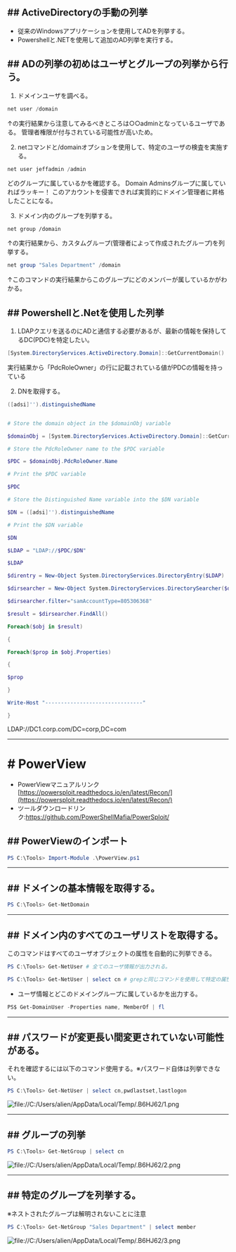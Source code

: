 ## ## ActiveDirectoryの手動の列挙
- 従来のWindowsアプリケーションを使用してADを列挙する。
- Powershellと.NETを使用して追加のAD列挙を実行する。

## ## ADの列挙の初めはユーザとグループの列挙から行う。
1. ドメインユーザを調べる。
```Powershell
net user /domain
```
↑の実行結果から注意してみるべきところは○○adminとなっているユーザである。
管理者権限が付与されている可能性が高いため。

2. netコマンドと/domainオプションを使用して、特定のユーザの検査を実施する。
```powershell
net user jeffadmin /admin
```
どのグループに属しているかを確認する。
Domain Adminsグループに属していればラッキー！
このアカウントを侵害できれば実質的にドメイン管理者に昇格したことになる。

3. ドメイン内のグループを列挙する。
```
net group /domain
```
↑の実行結果から、カスタムグループ(管理者によって作成されたグループ)を列挙する。
```powershell
net group "Sales Department" /domain
```
↑このコマンドの実行結果からこのグループにどのメンバーが属しているかがわかる。

## ## Powershellと.Netを使用した列挙

1. LDAPクエリを送るのにADと通信する必要があるが、最新の情報を保持してるDC(PDC)を特定したい。
```powershell
[System.DirectoryServices.ActiveDirectory.Domain]::GetCurrentDomain()
```
実行結果から「PdcRoleOwner」の行に記載されている値がPDCの情報を持っている

2. DNを取得する。
```powershell
([adsi]'').distinguishedName
```

``` pdc_autoenum.ps1

# Store the domain object in the $domainObj variable

$domainObj = [System.DirectoryServices.ActiveDirectory.Domain]::GetCurrentDomain()

# Store the PdcRoleOwner name to the $PDC variable

$PDC = $domainObj.PdcRoleOwner.Name

# Print the $PDC variable

$PDC

# Store the Distinguished Name variable into the $DN variable

$DN = ([adsi]'').distinguishedName

# Print the $DN variable

$DN

$LDAP = "LDAP://$PDC/$DN"

$LDAP

$direntry = New-Object System.DirectoryServices.DirectoryEntry($LDAP)

$dirsearcher = New-Object System.DirectoryServices.DirectorySearcher($direntry)

$dirsearcher.filter="samAccountType=805306368"

$result = $dirsearcher.FindAll()

Foreach($obj in $result)

{

Foreach($prop in $obj.Properties)

{

$prop

}

Write-Host "-------------------------------"

}

```

LDAP://DC1.corp.com/DC=corp,DC=com

---
# # PowerView
- PowerViewマニュアルリンク
	[https://powersploit.readthedocs.io/en/latest/Recon/](https://powersploit.readthedocs.io/en/latest/Recon/)
- ツールダウンロードリンク:https://github.com/PowerShellMafia/PowerSploit/

## ## PowerViewのインポート
```powershell
PS C:\Tools> Import-Module .\PowerView.ps1
```
---
## ## ドメインの基本情報を取得する。
```powershell
PS C:\Tools> Get-NetDomain
```
---
## ## ドメイン内のすべてのユーザリストを取得する。
このコマンドはすべてのユーザオブジェクトの属性を自動的に列挙できる。
```powershell
PS C:\Tools> Get-NetUser # 全てのユーザ情報が出力される。

PS C:\Tools> Get-NetUser | select cn # grepと同じコマンドを使用して特定の属性のみ出力する。

```

- ユーザ情報とどこのドメイングループに属しているかを出力する。
```powershell
PS$ Get-DomainUser -Properties name, MemberOf | fl
```
---
## ## パスワードが変更長い間変更されていない可能性がある。
それを確認するには以下のコマンド使用する。※パスワード自体は列挙できない。
```powershell
PS C:\Tools> Get-NetUser | select cn,pwdlastset,lastlogon
```
![file://C:/Users/alien/AppData/Local/Temp/.B6HJ62/1.png](file://C:/Users/alien/AppData/Local/Temp/.B6HJ62/1.png)

---
## ## グループの列挙
```powershell
PS C:\Tools> Get-NetGroup | select cn
```
![file://C:/Users/alien/AppData/Local/Temp/.B6HJ62/2.png](file://C:/Users/alien/AppData/Local/Temp/.B6HJ62/2.png)

---
## ## 特定のグループを列挙する。
※ネストされたグループは解明されないことに注意
```powershell
PS C:\Tools> Get-NetGroup "Sales Department" | select member
```

![file://C:/Users/alien/AppData/Local/Temp/.B6HJ62/3.png](file://C:/Users/alien/AppData/Local/Temp/.B6HJ62/3.png)